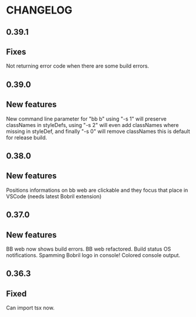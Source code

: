CHANGELOG
===

0.39.1
--

Fixes
-

Not returning error code when there are some build errors.

0.39.0
--

New features
-

New command line parameter for "bb b" using "-s 1" will preserve classNames in styleDefs, using "-s 2" will even add classNames where missing in styleDef, and finally "-s 0" will remove classNames this is default for release build.

0.38.0
--

New features
-

Positions informations on bb web are clickable and they focus that place in VSCode (needs latest Bobril extension)

0.37.0
--

New features
-

BB web now shows build errors. BB web refactored. Build status OS notifications. Spamming Bobril logo in console! Colored console output.

0.36.3
--

Fixed
-

Can import tsx now.
